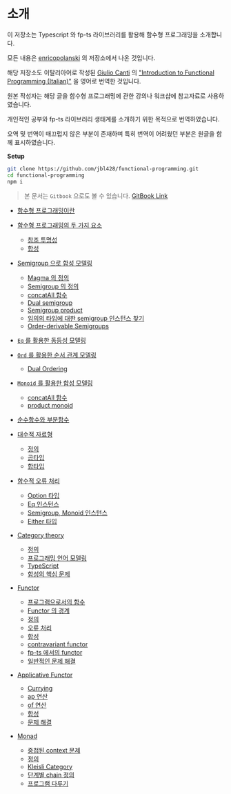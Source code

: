 # 소개

이 저장소는 Typescript 와 fp-ts 라이브러리를 활용해 함수형 프로그래밍을 소개합니다.

모든 내용은 [enricopolanski](https://github.com/enricopolanski/functional-programming) 의 저장소에서 나온 것입니다.

해당 저장소도 이탈리아어로 작성된 [Giulio Canti](https://gcanti.github.io/about.html) 의 ["Introduction to Functional Programming (Italian)"](https://github.com/gcanti/functional-programming) 을 영어로 번역한 것입니다.

원본 작성자는 해당 글을 함수형 프로그래밍에 관한 강의나 워크샵에 참고자료로 사용하였습니다.

개인적인 공부와 fp-ts 라이브러리 생태계를 소개하기 위한 목적으로 번역하였습니다.

오역 및 번역이 매끄럽지 않은 부분이 존재하며 특히 번역이 어려웠던 부분은 원글을 함께 표시하였습니다.

**Setup**

```sh
git clone https://github.com/jbl428/functional-programming.git
cd functional-programming
npm i
```

> 본 문서는 `Gitbook` 으로도 볼 수 있습니다.
> [GitBook Link](https://jbl428.gitbook.io/typescript-fp-ts)

* [함수형 프로그래밍이란](src/what-is-fp/README.md)

* [함수형 프로그래밍의 두 가지 요소](src/two-pillar-of-fp/README.md)
    * [참조 투명성](src/two-pillar-of-fp/referential-transparency.md)
    * [합성](src/two-pillar-of-fp/composition.md)

* [Semigroup 으로 합성 모델링](src/semigroup-modeling/README.md)
    * [Magma 의 정의](src/semigroup-modeling/magma.md)
    * [Semigroup 의 정의](src/semigroup-modeling/semigroup.md)
    * [concatAll 함수](src/semigroup-modeling/concat-all.md)
    * [Dual semigroup](src/semigroup-modeling/dual-semigroup.md)
    * [Semigroup product](src/semigroup-modeling/semigroup-product.md)
    * [임의의 타입에 대한 semigroup 인스턴스 찾기](src/semigroup-modeling/find-semigroup.md)
    * [Order-derivable Semigroups](src/semigroup-modeling/order-derivable-semigroup.md)

* [`Eq` 를 활용한 동등성 모델링](src/eq-modeling/README.md)

* [`Ord` 를 활용한 순서 관계 모델링](src/ord-modeling/README.md)
    * [Dual Ordering](src/ord-modeling/dual-ordering.md)

* [`Monoid` 를 활용한 합성 모델링](src/monoid-modeling/README.md)
    * [concatAll 함수](src/monoid-modeling/concat-all.md)
    * [product monoid](src/monoid-modeling/product-monoid.md)

* [순수함수와 부분함수](src/pure-and-partial-functions/README.md)

* [대수적 자료형](src/algebraic-data-types/README.md)
    * [정의](src/algebraic-data-types/adt.md)
    * [곱타입](src/algebraic-data-types/product-types.md)
    * [합타입](src/algebraic-data-types/sum-types.md)

* [함수적 오류 처리](src/functional-error-handling/README.md)
    * [Option 타입](src/functional-error-handling/option.md)
    * [Eq 인스턴스](src/functional-error-handling/eq.md)
    * [Semigroup, Monoid 인스턴스](src/functional-error-handling/semigroup-monoid.md)
    * [Either 타입](src/functional-error-handling/either.md)

* [Category theory](src/category-theory/README.md)
    * [정의](src/category-theory/definition.md)
    * [프로그래밍 언어 모델링](src/category-theory/modeling-programming-languages.md)
    * [TypeScript](src/category-theory/typescript.md)
    * [합성의 핵심 문제](src/category-theory/composition-core-problem.md)

* [Functor](src/functor/README.md)
    * [프로그램으로서의 함수](src/functor/functions-as-programs.md)
    * [Functor 의 경계](src/functor/boundary-of-functor.md)
    * [정의](src/functor/definition.md)
    * [오류 처리](src/functor/error-handling.md)
    * [합성](src/functor/compose.md)
    * [contravariant functor](src/functor/contravariant-functor.md)
    * [fp-ts 에서의 functor](src/functor/functor-in-fp-ts.md)
    * [일반적인 문제 해결](src/functor/solve-general-problem.md)

* [Applicative Functor](src/applicative-functor/README.md)
    * [Currying](src/applicative-functor/Currying.md)
    * [ap 연산](src/applicative-functor/ap.md)
    * [of 연산](src/applicative-functor/of.md)
    * [합성](src/applicative-functor/compose.md)
    * [문제 해결](src/applicative-functor/solve-general-problem.md)

* [Monad](src/monad/README.md)
    * [중첩된 context 문제](src/monad/nested-context-problem.md)
    * [정의](src/monad/definition.md)
    * [Kleisli Category](src/monad/kleisli-category.md)
    * [단계별 chain 정의](src/monad/defining-chain.md)
    * [프로그램 다루기](src/monad/manipulating-program.md)
